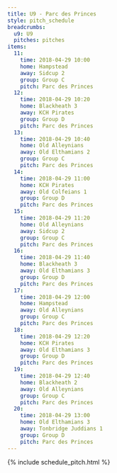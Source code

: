 ```yaml
---
title: U9 - Parc des Princes
style: pitch_schedule
breadcrumbs:
  u9: U9
  pitches: pitches
items:
  11:
    time: 2018-04-29 10:00
    home: Hampstead
    away: Sidcup 2
    group: Group C
    pitch: Parc des Princes
  12:
    time: 2018-04-29 10:20
    home: Blackheath 3
    away: KCH Pirates
    group: Group D
    pitch: Parc des Princes
  13:
    time: 2018-04-29 10:40
    home: Old Alleynians
    away: Old Elthamians 2
    group: Group C
    pitch: Parc des Princes
  14:
    time: 2018-04-29 11:00
    home: KCH Pirates
    away: Old Colfeians 1
    group: Group D
    pitch: Parc des Princes
  15:
    time: 2018-04-29 11:20
    home: Old Alleynians
    away: Sidcup 2
    group: Group C
    pitch: Parc des Princes
  16:
    time: 2018-04-29 11:40
    home: Blackheath 3
    away: Old Elthamians 3
    group: Group D
    pitch: Parc des Princes
  17:
    time: 2018-04-29 12:00
    home: Hampstead
    away: Old Alleynians
    group: Group C
    pitch: Parc des Princes
  18:
    time: 2018-04-29 12:20
    home: KCH Pirates
    away: Old Elthamians 3
    group: Group D
    pitch: Parc des Princes
  19:
    time: 2018-04-29 12:40
    home: Blackheath 2
    away: Old Alleynians
    group: Group C
    pitch: Parc des Princes
  20:
    time: 2018-04-29 13:00
    home: Old Elthamians 3
    away: Tonbridge Juddians 1
    group: Group D
    pitch: Parc des Princes
---
```


{% include schedule_pitch.html %}
